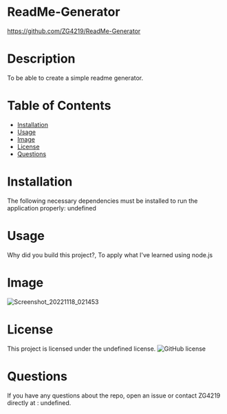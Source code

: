 
# ReadMe-Generator
https://github.com/ZG4219/ReadMe-Generator
# Description
To be able to create a simple readme generator.
# Table of Contents 
* [Installation](#installation)
* [Usage](#usage)
* [Image](#image)
* [License](#license)
* [Questions](#questions)
# Installation
The following necessary dependencies must be installed to run the application properly: undefined
# Usage
Why did you build this project?, To apply what I've learned using node.js
# Image 
![Screenshot_20221118_021453](https://user-images.githubusercontent.com/112784768/202812093-8dc93acc-a69e-411f-a2d2-0dc7f1b82219.png)
# License
This project is licensed under the undefined license. 
![GitHub license](https://img.shields.io/badge/license-MIT-green.svg)
# Questions
If you have any questions about the repo, open an issue or contact ZG4219 directly at : undefined.
